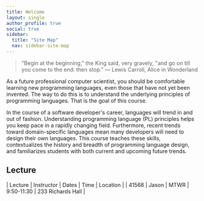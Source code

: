 ```yaml
---
title: Welcome
layout: single
author_profile: true
social: true
sidebar:
  title: "Site Map"
  nav: sidebar-site-map
---
```


> "Begin at the beginning," the King said, very gravely, "and go on till you come to the end: then stop."
> ― Lewis Carroll, Alice in Wonderland

As a future professional computer scientist, you should be comfortable
learning new programming languages, even those that have not yet been
invented. The way to do this is to understand the underlying
principles of programming languages. That is the goal of this course.

In the course of a software developer's career, languages will
trend in and out of fashion. Understanding programming language (PL)
principles helps you keep pace in a rapidly changing
field. Furthermore, recent trends toward domain-specific languages
mean many developers will need to design their own languages. This
course teaches these skills, contextualizes the history and breadth of
programming language design, and familiarizes students with both
current and upcoming future trends.

## Lecture


 | Lecture | Instructor | Dates | Time       | Location          |
 | 41568   | Jason      | MTWR  | 9:50-11:30 | 233 Richards Hall |

